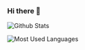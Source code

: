 ### Hi there 👋

<!--
**nnnnnnnextday/nnnnnnnextday** is a ✨ _special_ ✨ repository because its `README.md` (this file) appears on your GitHub profile.

Here are some ideas to get you started:

- 🔭 I’m currently working on ...
- 🌱 I’m currently learning ...
- 👯 I’m looking to collaborate on ...
- 🤔 I’m looking for help with ...
- 💬 Ask me about ...
- 📫 How to reach me: ...
- 😄 Pronouns: ...
- ⚡ Fun fact: ...
-->

![Github Stats](https://github-readme-stats.vercel.app/api?username=nnnnnnnextday&show_icons=true&theme=dark&count_private=true)

![Most Used Languages](https://github-readme-stats.vercel.app/api/top-langs/?username=nnnnnnnextday&theme=dark&layout=compact)

